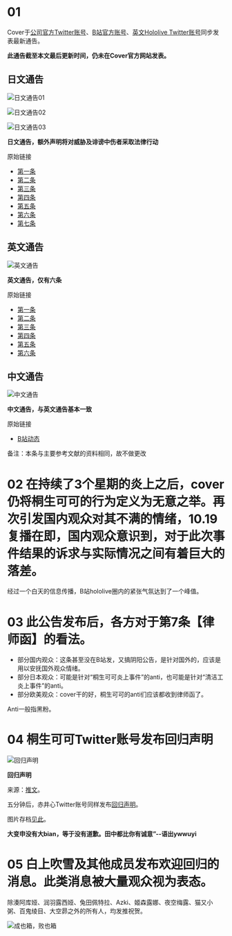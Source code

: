 # 01

Cover于[公司官方Twitter账号](https://twitter.com/cover_corp)、[B站官方账号](https://space.bilibili.com/286700005/dynamic)、[英文Hololive Twitter账号](https://twitter.com/hololive_en)同步发表最新通告。

**此通告截至本文最后更新时间，仍未在Cover官方网站发表。**

## 日文通告

![日文通告01](img-hololive-notice-jp-01.png)

![日文通告02](img-hololive-notice-jp-02.png)

![日文通告03](img-hololive-notice-jp-03.png)

**日文通告，额外声明将对威胁及诽谤中伤者采取法律行动**

原始链接

- [第一条](https://twitter.com/cover_corp/status/1317631969887318016)
- [第二条](https://twitter.com/cover_corp/status/1317631971149840385)
- [第三条](https://twitter.com/cover_corp/status/1317631972479365121)
- [第四条](https://twitter.com/cover_corp/status/1317631998265942017)
- [第五条](https://twitter.com/cover_corp/status/1317631999746560001)
- [第六条](https://twitter.com/cover_corp/status/1317632000941981696)
- [第七条](https://twitter.com/cover_corp/status/1317632788292497408)

## 英文通告

![英文通告](img-hololive-notice-en.png)

**英文通告，仅有六条**

原始链接

- [第一条](https://twitter.com/hololive_En/status/1317641891140096001)
- [第二条](https://twitter.com/hololive_En/status/1317641988171132929)
- [第三条](https://twitter.com/hololive_En/status/1317642072648609792)
- [第四条](https://twitter.com/hololive_En/status/1317642164713578498)
- [第五条](https://twitter.com/hololive_En/status/1317642244896161792)
- [第六条](https://twitter.com/hololive_En/status/1317642308901236736)


## 中文通告

![中文通告](img-hololive-notice-zh.png)

**中文通告，与英文通告基本一致**

原始链接

- [B站动态](https://t.bilibili.com/447296826428115628)

备注：本条与主要参考文献的资料相同，故不做更改

# 02 在持续了3个星期的炎上之后，cover仍将桐生可可的行为定义为无意之举。再次引发国内观众对其不满的情绪，10.19复播在即，国内观众意识到，对于此次事件结果的诉求与实际情况之间有着巨大的落差。

经过一个白天的信息传播，B站hololive圈内的紧张气氛达到了一个峰值。

# 03 此公告发布后，各方对于第7条【律师函】的看法。

- 部分国内观众：这条甚至没在B站发，又搞阴阳公告，是针对国外的，应该是用以安抚国外观众情绪。
- 部分日本观众：可能是针对“桐生可可炎上事件”的anti，也可能是针对“清洁工炎上事件”的anti。
- 部分欧美观众：cover干的好，桐生可可的anti们应该都收到律师函了。

Anti一般指黑粉。

# 04 桐生可可Twitter账号发布回归声明

![回归声明](img-coco-return-notice.jpg)

**回归声明**

来源：[推文](https://twitter.com/kiryucoco/status/1317844576682475522)。

五分钟后，赤井心Twitter账号同样发布[回归声明](https://twitter.com/akaihaato/status/1317846343138770950)。

图片存档[见此](img-haato-return-notice.jpg)。

**大变申没有大bian，等于没有道歉。田中都比你有诚意”--语出ywwuyi**

# 05 白上吹雪及其他成员发布欢迎回归的消息。此类消息被大量观众视为表态。

除湊阿库娅、润羽露西娅、兔田佩特拉、Azki、姬森露娜、夜空梅露、猫又小粥、百鬼绫目、大空昴之外的所有人，均发推祝贺。

![成也箱，败也箱](img-holo-box.jpg)
